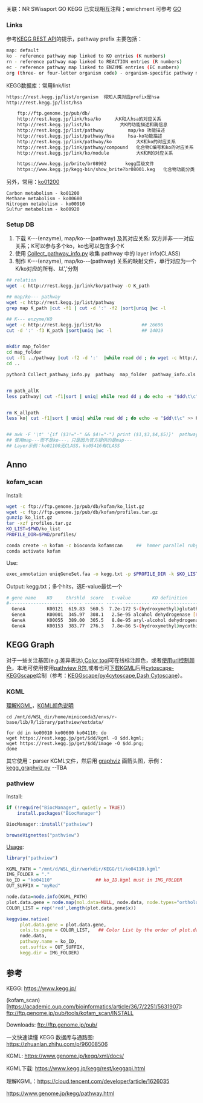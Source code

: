 


关联：NR SWissport GO KEGG 已实现相互注释；enrichment 可参考 [GO](./GO.md#enrichment)


### Links

参考[KEGG REST API](https://www.kegg.jp/kegg/rest/keggapi.html)的提示，pathway prefix 主要包括：
```bash
map: default
ko - reference pathway map linked to KO entries (K numbers)
rn - reference pathway map linked to REACTION entries (R numbers)
ec - reference pathway map linked to ENZYME entries (EC numbers)
org (three- or four-letter organism code) - organism-specific pathway map linked to GENES entries (gene IDs)
```

KEGG数据库：常用link/list
```bash
https://rest.kegg.jp/list/organism  得知人类对应prefix是hsa
http://rest.kegg.jp/list/hsa

    ftp://ftp.genome.jp/pub/db/
    http://rest.kegg.jp/link/hsa/ko     大K和人hsa的对应关系
    http://rest.kegg.jp/list/ko           大K的功能描述和酶信息
    http://rest.kegg.jp/list/pathway         map/ko 功能描述
    http://rest.kegg.jp/list/pathway/hsa     hsa-ko功能描述
    http://rest.kegg.jp/link/pathway/ko         大K和ko的对应关系
    http://rest.kegg.jp/link/pathway/compound   化合物C编号和ko的对应关系
    http://rest.kegg.jp/link/ko/module          大K和M的对应关系

    https://www.kegg.jp/brite/br08902       kegg层级文件
    https://www.kegg.jp/kegg-bin/show_brite?br08001.keg   化合物功能分类
```

另外，常用：[ko01200](https://www.kegg.jp/dbget-bin/www_bget?pathway+ko01200)
```
Carbon metabolism - ko01200
Methane metabolism - ko00680
Nitrogen metabolism - ko00910
Sulfur metabolism - ko00920
```


### Setup DB

1. 下载 K---(enzyme), map/ko---(pathway) 及其对应关系: 双方并非一一对应关系；K可以参与多个ko，ko也可以包含多个K
2. 使用 [Collect_pathway_info.py](./KEGG/Collect_pathway_info.py) 收集 pathway 中的 layer info(CLASS)
3. 制作 K---(enzyme), map/ko---(pathway) 关系的映射文件，单行对应为一个K/ko对应的所有、以','分割
```bash
## relation
wget -c http://rest.kegg.jp/link/ko/pathway -O K_path

## map/ko--- pathway
wget -c http://rest.kegg.jp/list/pathway                                  ## 570
grep map K_path |cut -f1 | cut -d ':' -f2 |sort|uniq |wc -l               ## 486

## K--- enzyme/KO 
wget -c http://rest.kegg.jp/list/ko               ## 26696
cut -d ':' -f3 K_path |sort|uniq |wc -l           ## 14019


mkdir map_folder
cd map_folder
cut -f1 ../pathway |cut -f2 -d ':'  |while read dd ; do wget -c http://rest.kegg.jp/get/$dd ;sleep 1; done
cd ..

python3 Collect_pathway_info.py  pathway  map_folder  pathway_info.xls


rm path_allK
less pathway| cut -f1|sort | uniq| while read dd ; do echo -e "$dd\t\c" >> path_allK; grep $dd K_path  | sed 's/ko://g' |  awk '{printf $2 ","}' >> path_allK; echo '' >> path_allK; done


rm K_allpath
less ko| cut -f1|sort | uniq| while read dd ; do echo -e "$dd\t\c" >> K_allpath; grep $dd K_path| grep 'map' | sed 's/path://g' |  awk '{printf $1 ","}' >> K_allpath; echo '' >> K_allpath; done


## awk -F '\t' '{if ($3!="-" && $4!="-") print ($1,$3,$4,$5)}'  pathway_info.xls |  less
## 使用map---而不是ko---，只是因为官方提供的是map---
## Layer示例：ko01100无CLASS，ko05416有CLASS
```


## Anno

### kofam_scan
Install: 
```bash
wget -c ftp://ftp.genome.jp/pub/db/kofam/ko_list.gz
wget -c ftp://ftp.genome.jp/pub/db/kofam/profiles.tar.gz
gunzip ko_list.gz
tar -xzf profiles.tar.gz
KO_LIST=$PWD/ko_list
PROFILE_DIR=$PWD/profiles/

conda create -n kofam -c bioconda kofamscan     ##  hmmer parallel ruby
conda activate kofam
```

Use:
```bash
exec_annotation uniqGeneSet.faa -o kegg.txt -p $PROFILE_DIR -k $KO_LIST
```

Output: kegg.txt；多个hits，选E-value最优一个
```bash
# gene name    KO     thrshld  score   E-value        KO definition
#-------------------- ------ ------- ------ --------- ---------------------
  GeneA        K00121  619.83  560.5  7.2e-172 S-(hydroxymethyl)glutathione dehydrogenase / alcohol dehydrogenase [EC:1.1.1.284 1.1.1.1]
  GeneA        K00001  345.97  308.1   2.5e-95 alcohol dehydrogenase [EC:1.1.1.1]
  GeneA        K00055  389.00  305.5   8.8e-95 aryl-alcohol dehydrogenase [EC:1.1.1.90]
  GeneA        K00153  383.77  276.3   7.8e-86 S-(hydroxymethyl)mycothiol dehydrogenase [EC:1.1.1.306]
```




## KEGG Graph
对于一些关注基因(e.g.差异表达),[Color tool](https://www.genome.jp/kegg/mapper/color.html)可在线标注颜色，或者[使用url控制颜色](https://www.kegg.jp/kegg/docs/color_url.html)，本地可使用使用[pathview R包](https://zhuanlan.zhihu.com/p/601451821),或者也可[下载KGML](https://www.kegg.jp/kegg/rest/keggapi.html)后用[cytoscape-KEGGscape](https://zhuanlan.zhihu.com/p/371399566)绘制（参考：[KEGGscape/py4cytoscape](https://keggscape.readthedocs.io/en/latest/pythonscripting.html),[Dash Cytoscape](https://dash.plotly.com/cytoscape)）。


### KGML
[理解KGML](https://cloud.tencent.com/developer/article/1626035)，[KGML颜色说明](https://www.kegg.jp/kegg/docs/color_gui.html)  
```
cd /mnt/d/WSL_dir/home/miniconda3/envs/r-base/lib/R/library/pathview/extdata/

for dd in ko00010 ko00600 ko04110; do 
wget https://rest.kegg.jp/get/$dd/kgml -O $dd.kgml;
wget https://rest.kegg.jp/get/$dd/image -O $dd.png;
done
```

其它使用：parser KGML文件，然后用 [graphviz](https://graphviz.readthedocs.io/en/stable/manual.html) 画箭头图，示例：[kegg_graphviz.py](./KEGG/kegg_graphviz.py) --TBA


### pathview
Install:
```R
if (!require("BiocManager", quietly = TRUE))
    install.packages("BiocManager")

BiocManager::install("pathview")

browseVignettes("pathview")
```

[Usage](https://www.rdocumentation.org/packages/pathview/versions/1.12.0/topics/pathview): 
```R
library("pathview")

KGML_PATH = "/mnt/d/WSL_dir/workdir/KEGG/tt/ko04110.kgml"
IMG_FOLDER = "."
ko_ID = "ko04110"                ## ko_ID.kgml must in IMG_FOLDER
OUT_SUFFIX = "myRed"

node.data=node.info(KGML_PATH)
plot.data.gene = node.map(mol.data=NULL, node.data, node.types="ortholog")   ## ortholog/gene/...
COLOR_LIST = rep('red',length(plot.data.gene$x))

keggview.native(
     plot.data.gene = plot.data.gene, 
     cols.ts.gene = COLOR_LIST,   ## Color List by the order of plot.data.gene
     node.data, 
     pathway.name = ko_ID,
     out.suffix = OUT_SUFFIX, 
     kegg.dir = IMG_FOLDER)
```


## 参考
KEGG: https://www.kegg.jp/   

(kofam_scan)[https://academic.oup.com/bioinformatics/article/36/7/2251/5631907]: ftp://ftp.genome.jp/pub/tools/kofam_scan/INSTALL   

Downloads: ftp://ftp.genome.jp/pub/  

一文快速读懂 KEGG 数据库与通路图: https://zhuanlan.zhihu.com/p/96008506

KGML: https://www.genome.jp/kegg/xml/docs/

KGML下载: https://www.kegg.jp/kegg/rest/keggapi.html

理解KGML：https://cloud.tencent.com/developer/article/1626035 

https://www.genome.jp/kegg/pathway.html
